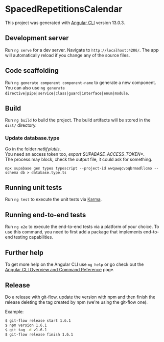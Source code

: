 # SpacedRepetitionsCalendar

This project was generated with [Angular CLI](https://github.com/angular/angular-cli) version 13.0.3.

## Development server

Run `ng serve` for a dev server. Navigate to `http://localhost:4200/`. The app will automatically reload if you change any of the source files.

## Code scaffolding

Run `ng generate component component-name` to generate a new component. You can also use `ng generate directive|pipe|service|class|guard|interface|enum|module`.

## Build

Run `ng build` to build the project. The build artifacts will be stored in the `dist/` directory.

### Update database.type

Go in the folder _netlify/utils_.  
You need an access token too, _export SUPABASE_ACCESS_TOKEN=_.  
The process may block, check the output file, it could ask for something.

`npx supabase gen types typescript --project-id wwquwqcvoqbrmadllcmo --schema db > database.type.ts`

## Running unit tests

Run `ng test` to execute the unit tests via [Karma](https://karma-runner.github.io).

## Running end-to-end tests

Run `ng e2e` to execute the end-to-end tests via a platform of your choice. To use this command, you need to first add a package that implements end-to-end testing capabilities.

## Further help

To get more help on the Angular CLI use `ng help` or go check out the [Angular CLI Overview and Command Reference](https://angular.io/cli) page.

## Release

Do a release with git-flow, update the version with npm and then finish the release deleting the tag created by npm (we're using the git-flow one).

Example:

```bash
$ git-flow release start 1.6.1
$ npm version 1.6.1
$ git tag -d v1.6.1
$ git-flow release finish 1.6.1
```
